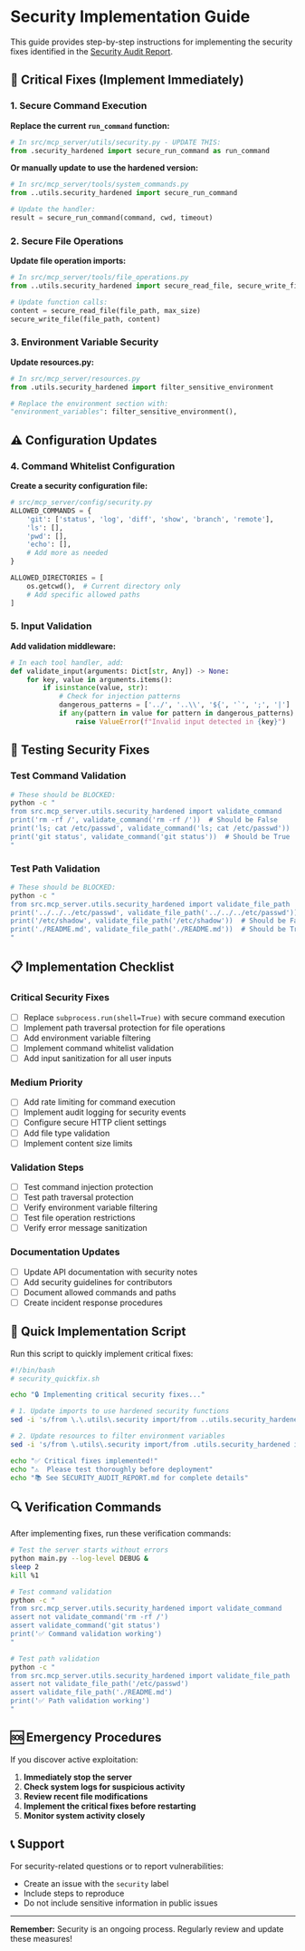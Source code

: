 # Security Implementation Guide

This guide provides step-by-step instructions for implementing the security fixes identified in the [Security Audit Report](SECURITY_AUDIT_REPORT.md).

## 🚨 Critical Fixes (Implement Immediately)

### 1. Secure Command Execution

**Replace the current `run_command` function:**

```python
# In src/mcp_server/utils/security.py - UPDATE THIS:
from .security_hardened import secure_run_command as run_command
```

**Or manually update to use the hardened version:**

```python
# In src/mcp_server/tools/system_commands.py
from ..utils.security_hardened import secure_run_command

# Update the handler:
result = secure_run_command(command, cwd, timeout)
```

### 2. Secure File Operations

**Update file operation imports:**

```python
# In src/mcp_server/tools/file_operations.py
from ..utils.security_hardened import secure_read_file, secure_write_file

# Update function calls:
content = secure_read_file(file_path, max_size)
secure_write_file(file_path, content)
```

### 3. Environment Variable Security

**Update resources.py:**

```python
# In src/mcp_server/resources.py
from .utils.security_hardened import filter_sensitive_environment

# Replace the environment section with:
"environment_variables": filter_sensitive_environment(),
```

## ⚠️ Configuration Updates

### 4. Command Whitelist Configuration

**Create a security configuration file:**

```python
# src/mcp_server/config/security.py
ALLOWED_COMMANDS = {
    'git': ['status', 'log', 'diff', 'show', 'branch', 'remote'],
    'ls': [],
    'pwd': [],
    'echo': [],
    # Add more as needed
}

ALLOWED_DIRECTORIES = [
    os.getcwd(),  # Current directory only
    # Add specific allowed paths
]
```

### 5. Input Validation

**Add validation middleware:**

```python
# In each tool handler, add:
def validate_input(arguments: Dict[str, Any]) -> None:
    for key, value in arguments.items():
        if isinstance(value, str):
            # Check for injection patterns
            dangerous_patterns = ['../', '..\\', '${', '`', ';', '|']
            if any(pattern in value for pattern in dangerous_patterns):
                raise ValueError(f"Invalid input detected in {key}")
```

## 🔧 Testing Security Fixes

### Test Command Validation

```bash
# These should be BLOCKED:
python -c "
from src.mcp_server.utils.security_hardened import validate_command
print('rm -rf /', validate_command('rm -rf /'))  # Should be False
print('ls; cat /etc/passwd', validate_command('ls; cat /etc/passwd'))  # Should be False
print('git status', validate_command('git status'))  # Should be True
"
```

### Test Path Validation

```bash
# These should be BLOCKED:
python -c "
from src.mcp_server.utils.security_hardened import validate_file_path
print('../../../etc/passwd', validate_file_path('../../../etc/passwd'))  # Should be False
print('/etc/shadow', validate_file_path('/etc/shadow'))  # Should be False
print('./README.md', validate_file_path('./README.md'))  # Should be True
"
```

## 📋 Implementation Checklist

### Critical Security Fixes

- [ ] Replace `subprocess.run(shell=True)` with secure command execution
- [ ] Implement path traversal protection for file operations
- [ ] Add environment variable filtering
- [ ] Implement command whitelist validation
- [ ] Add input sanitization for all user inputs

### Medium Priority

- [ ] Add rate limiting for command execution
- [ ] Implement audit logging for security events
- [ ] Configure secure HTTP client settings
- [ ] Add file type validation
- [ ] Implement content size limits

### Validation Steps

- [ ] Test command injection protection
- [ ] Test path traversal protection  
- [ ] Verify environment variable filtering
- [ ] Test file operation restrictions
- [ ] Verify error message sanitization

### Documentation Updates

- [ ] Update API documentation with security notes
- [ ] Add security guidelines for contributors
- [ ] Document allowed commands and paths
- [ ] Create incident response procedures

## 🚀 Quick Implementation Script

Run this script to quickly implement critical fixes:

```bash
#!/bin/bash
# security_quickfix.sh

echo "🔒 Implementing critical security fixes..."

# 1. Update imports to use hardened security functions
sed -i 's/from \.\.utils\.security import/from ..utils.security_hardened import secure_read_file as safe_read_file, secure_write_file as safe_write_file, secure_run_command as run_command/g' src/mcp_server/tools/*.py

# 2. Update resources to filter environment variables
sed -i 's/from \.utils\.security import/from .utils.security_hardened import filter_sensitive_environment/g' src/mcp_server/resources.py

echo "✅ Critical fixes implemented!"
echo "⚠️  Please test thoroughly before deployment"
echo "📚 See SECURITY_AUDIT_REPORT.md for complete details"
```

## 🔍 Verification Commands

After implementing fixes, run these verification commands:

```bash
# Test the server starts without errors
python main.py --log-level DEBUG &
sleep 2
kill %1

# Test command validation
python -c "
from src.mcp_server.utils.security_hardened import validate_command
assert not validate_command('rm -rf /')
assert validate_command('git status')
print('✅ Command validation working')
"

# Test path validation  
python -c "
from src.mcp_server.utils.security_hardened import validate_file_path
assert not validate_file_path('/etc/passwd')
assert validate_file_path('./README.md')
print('✅ Path validation working')
"
```

## 🆘 Emergency Procedures

If you discover active exploitation:

1. **Immediately stop the server**
2. **Check system logs for suspicious activity**
3. **Review recent file modifications**
4. **Implement the critical fixes before restarting**
5. **Monitor system activity closely**

## 📞 Support

For security-related questions or to report vulnerabilities:

- Create an issue with the `security` label
- Include steps to reproduce
- Do not include sensitive information in public issues

---

**Remember:** Security is an ongoing process. Regularly review and update these measures!
